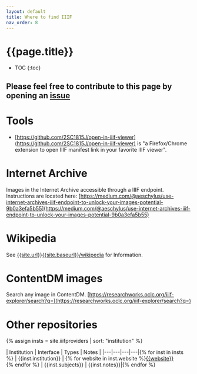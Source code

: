 ```yaml
---
layout: default
title: Where to find IIIF
nav_order: 8
---
```


<style>
  table {
    width: 100%;
  }
  table td {
    word-break: break-word;
  }
</style>


# {{page.title}}

* TOC
{:toc}

## Please feel free to contribute to this page by opening an [issue](https://github.com/dnoneill/annotate/issues/new?assignees=dnoneill&labels=&template=add-resource-to--where-to-find-iiif-.md&title=)

# Tools
* [https://github.com/2SC1815J/open-in-iiif-viewer](https://github.com/2SC1815J/open-in-iiif-viewer) is "a Firefox/Chrome extension to open IIIF manifest link in your favorite IIIF viewer".


# Internet Archive

Images in the Internet Archive accessible through a IIIF endpoint. Instructions are located here: [https://medium.com/@aeschylus/use-internet-archives-iiif-endpoint-to-unlock-your-images-potential-9b0a3efa5b55](https://medium.com/@aeschylus/use-internet-archives-iiif-endpoint-to-unlock-your-images-potential-9b0a3efa5b55)

# Wikipedia

See [{{site.url}}{{site.baseurl}}/wikipedia]({{site.baseurl}}/wikipedia) for Information.

# ContentDM images

Search any image in ContentDM. [https://researchworks.oclc.org/iiif-explorer/search?q=](https://researchworks.oclc.org/iiif-explorer/search?q=)

# Other repositories

{% assign insts = site.iiifproviders | sort: "institution" %}

| Institution | Interface | Types | Notes |
|---|---|---|---|{% for inst in insts %}
| {{inst.institution}} | {% for website in inst.website %}<a href="{{website}}" target="_blank">{{website}}</a><br> {% endfor %} | {{inst.subjects}}  | {{inst.notes}}|{% endfor %}
